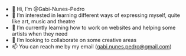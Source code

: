 - 👋 Hi, I’m @Gabi-Nunes-Pedro
- 👀 I’m interested in learning different ways of expressing myself, quite like art, music and theatre
- 🌱 I’m currently learning how to work on websites and helping some artists when they need 
- 💞️ I’m looking to collaborate on some creative areas
- 📫 You can reach me by my email (gabi.nunes.pedro@gmail.com)
<!---
Gabi-Nunes-Pedro/Gabi-Nunes-Pedro is a ✨ special ✨ repository because its `README.md` (this file) appears on your GitHub profile.
You can click the Preview link to take a look at your changes.
--->
